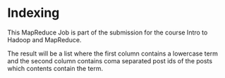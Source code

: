 Indexing
========
This MapReduce Job is part of the submission for the course Intro to Hadoop and MapReduce.

The result will be a list where the first column contains a lowercase term and the second column contains coma separated post ids of the posts which contents contain the term.
